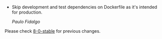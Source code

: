 *   Skip development and test dependencies on Dockerfile as it's intended for production.

    *Paulo Fidalgo*

Please check [8-0-stable](https://github.com/rails/rails/blob/8-0-stable/railties/CHANGELOG.md) for previous changes.

